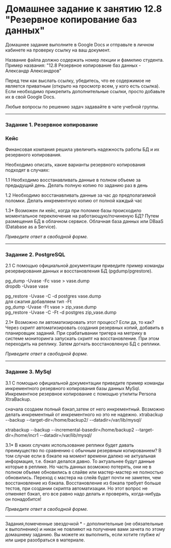 # Домашнее задание к занятию 12.8 "Резервное копирование баз данных"

Домашнее задание выполните в Google Docs и отправьте в личном кабинете на проверку ссылку на ваш документ.

Название файла должно содержать номер лекции и фамилию студента. Пример названия: "12.8 Резервное копирование баз данных - Александр Александров"

Перед тем как выслать ссылку, убедитесь, что ее содержимое не является приватным (открыто на просмотр всем, у кого есть ссылка). Если необходимо прикрепить дополнительные ссылки, просто добавьте их в свой Google Docs.

Любые вопросы по решению задач задавайте в чате учебной группы.

---

### Задание 1. Резервное копирование

### Кейс
Финансовая компания решила увеличить надежность работы БД и их резервного копирования. 

Необходимо описать, какие варианты резервного копирования подходят в случаях: 

1.1 Необходимо восстанавливать данные в полном объеме за предыдущий день. Делать полную копию по заданию раз в день

1.2 Необходимо восстанавливать данные за час до предполагаемой поломки. Делать инкрементную копию от полной каждый час

1.3* Возможен ли кейс, когда при поломке базы происходило моментальное переключение на работающую/починеную БД? Путем размещения БД в облачном сервисе. Облачная база данных или DBaaS (Database as a Service).

*Приведите ответ в свободной форме.*

---

### Задание 2. PostgreSQL

2.1 С помощью официальной документации приведите пример команды резервирования данных и восстановления БД (pgdump/pgrestore).

pg_dump -Uvase -Fc vase > vase.dump  
dropdb -Uvase vase

pg_restore -Uvase -C -d postgres  vase.dump  
для сжатия добавляем тип -Ft  
pg_dump -Uvase -Ft vase > zip_vase.dump  
pg_restore -Uvase -C -Ft -d postgres  zip_vase.dump  


2.1* Возможно ли автоматизировать этот процесс? Если да, то как? 
Через скрипт автоматизировать создания резервных  копий, добавить в планировщик заданий.  При срабатывании тригера на метрику в системе мониторинга запускать скрипт на восстановление. При этом переходить на реплику. Затем догнать восстановленую БД с реплики.


*Приведите ответ в свободной форме.*

---

### Задание 3. MySql

3.1 С помощью официальной документации приведите пример команды инкрементного резервного копирования базы данных MySql. 
Инкрементное резервное копирование с помощью утилиты Persona XtraBackup.

сначала создаем полный бэкап,затем от него инкрементный. Возможно делать инкрементный от инкрементного но это не надежно.
xtrabackup  --backup  --target-dir=/home/backup2/ --datadir=/var/lib/mysql/

xtrabackup --backup --incremental-basedir=/home/backup2 --target-dir=/home/incr1 --datadir=/var/lib/mysql/

3.1* В каких случаях использование реплики будет давать преимущество по сравнению с обычным резервным копированием? В том случае если в бэкапе на момент времени далеко не актуальная информация, т.е. бэкап делался давно. То актуальнее будут данные которые в реплике. Но часть данных возможно потерять, они не в полном объеме обновились в слайве или мастер-мастер не полностью обновились. Переход с мастера на слейв будет почти не заметен, чем восстановление из бэкапа.  Восcтановление из бэкапа требует больше тестов, при создании скрипта автоматизации. Но  этот вопрос не отменяет бэкап, его все равно надо делать и проверять, когда-нибудь он понадобится!

*Приведите ответ в свободной форме.*

---

Задания,помеченные звездочкой * - дополнительные (не обязательные к выполнению) и никак не повлияют на получение вами зачета по этому домашнему заданию. Вы можете их выполнить, если хотите глубже и/или шире разобраться в материале.
